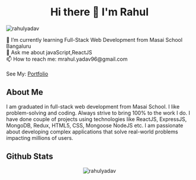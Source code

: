 <h1 align="center" >Hi there 👋 I'm Rahul </h1>
<p align="left"> <img src="https://komarev.com/ghpvc/?username=rahulyadav96" alt="rahulyadav" /> </p>
🌱 I’m currently learning Full-Stack Web Development from Masai School Bangaluru
<br />
💬 Ask me about javaScript,ReactJS
<br />
📫 How to reach me: mrahul.yadav96@gmail.com
<br />
<br />
See My: <a href="https://rahulyadav-portfolio.netlify.app/">Portfolio</a>
<h2>About Me </h2>
<p>I am graduated in full-stack web development from Masai School. I like problem-solving and coding. Always strive to bring 100% to the work I do. I have done couple of projects using technologies like ReactJS, ExpressJS, MongoDB, Redux, HTML5, CSS, Mongoose NodeJS etc. I am passionate about developing complex applications that solve real-world problems impacting millions of users.</p>

### 
<h2>Github Stats</h2>
<p align="center"> <img src="https://github-readme-stats.vercel.app/api?username=rahulyadav96&show_icons=true&theme=dark" alt="rahulyadav" /> 

<!--
**rahulyadav96/rahulyadav96** is a ✨ _special_ ✨ repository because its `README.md` (this file) appears on your GitHub profile.

Here are some ideas to get you started:

- 🔭 I’m currently working on ...
- 🌱 I’m currently learning ...
- 👯 I’m looking to collaborate on ...
- 🤔 I’m looking for help with ...
- 💬 Ask me about ...
- 📫 How to reach me: ...
- 😄 Pronouns: ...
- ⚡ Fun fact: ...
-->

